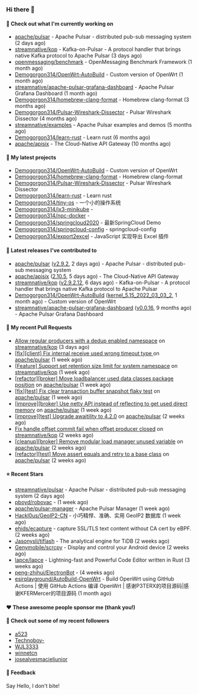 ### Hi there 👋

#### 👷 Check out what I'm currently working on

- [apache/pulsar](https://github.com/apache/pulsar) - Apache Pulsar - distributed pub-sub messaging system (2 days ago)
- [streamnative/kop](https://github.com/streamnative/kop) - Kafka-on-Pulsar - A protocol handler that brings native Kafka protocol to Apache Pulsar (3 days ago)
- [openmessaging/benchmark](https://github.com/openmessaging/benchmark) - OpenMessaging Benchmark Framework (1 month ago)
- [Demogorgon314/OpenWrt-AutoBuild](https://github.com/Demogorgon314/OpenWrt-AutoBuild) - Custom version of OpenWrt (1 month ago)
- [streamnative/apache-pulsar-grafana-dashboard](https://github.com/streamnative/apache-pulsar-grafana-dashboard) - Apache Pulsar Grafana Dashboard (1 month ago)
- [Demogorgon314/homebrew-clang-format](https://github.com/Demogorgon314/homebrew-clang-format) - Homebrew clang-format (3 months ago)
- [Demogorgon314/Pulsar-Wireshark-Dissector](https://github.com/Demogorgon314/Pulsar-Wireshark-Dissector) - Pulsar Wireshark Dissector (4 months ago)
- [streamnative/examples](https://github.com/streamnative/examples) - Apache Pulsar examples and demos (5 months ago)
- [Demogorgon314/learn-rust](https://github.com/Demogorgon314/learn-rust) - Learn rust (6 months ago)
- [apache/apisix](https://github.com/apache/apisix) - The Cloud-Native API Gateway (10 months ago)

#### 🌱 My latest projects

- [Demogorgon314/OpenWrt-AutoBuild](https://github.com/Demogorgon314/OpenWrt-AutoBuild) - Custom version of OpenWrt
- [Demogorgon314/homebrew-clang-format](https://github.com/Demogorgon314/homebrew-clang-format) - Homebrew clang-format
- [Demogorgon314/Pulsar-Wireshark-Dissector](https://github.com/Demogorgon314/Pulsar-Wireshark-Dissector) - Pulsar Wireshark Dissector
- [Demogorgon314/learn-rust](https://github.com/Demogorgon314/learn-rust) - Learn rust
- [Demogorgon314/tiny-os](https://github.com/Demogorgon314/tiny-os) - 一个小的操作系统
- [Demogorgon314/jx3-minikube](https://github.com/Demogorgon314/jx3-minikube) - 
- [Demogorgon314/npc-docker](https://github.com/Demogorgon314/npc-docker) - 
- [Demogorgon314/springcloud2020](https://github.com/Demogorgon314/springcloud2020) - 最新SpringCloud Demo
- [Demogorgon314/springcloud-config](https://github.com/Demogorgon314/springcloud-config) - springcloud-config 
- [Demogorgon314/export2excel](https://github.com/Demogorgon314/export2excel) - JavaScript 实现导出 Excel 插件

#### 🔭 Latest releases I've contributed to

- [apache/pulsar](https://github.com/apache/pulsar) ([v2.9.2](https://github.com/apache/pulsar/releases/tag/v2.9.2), 2 days ago) - Apache Pulsar - distributed pub-sub messaging system
- [apache/apisix](https://github.com/apache/apisix) ([2.10.5](https://github.com/apache/apisix/releases/tag/2.10.5), 5 days ago) - The Cloud-Native API Gateway
- [streamnative/kop](https://github.com/streamnative/kop) ([v2.9.2.12](https://github.com/streamnative/kop/releases/tag/v2.9.2.12), 6 days ago) - Kafka-on-Pulsar - A protocol handler that brings native Kafka protocol to Apache Pulsar
- [Demogorgon314/OpenWrt-AutoBuild](https://github.com/Demogorgon314/OpenWrt-AutoBuild) ([kernel_5.15_2022_03_03_2](https://github.com/Demogorgon314/OpenWrt-AutoBuild/releases/tag/kernel_5.15_2022_03_03_2), 1 month ago) - Custom version of OpenWrt
- [streamnative/apache-pulsar-grafana-dashboard](https://github.com/streamnative/apache-pulsar-grafana-dashboard) ([v0.0.16](https://github.com/streamnative/apache-pulsar-grafana-dashboard/releases/tag/v0.0.16), 9 months ago) - Apache Pulsar Grafana Dashboard

#### 🔨 My recent Pull Requests

- [Allow regular producers with a dedup enabled namespace](https://github.com/streamnative/kop/pull/1228) on [streamnative/kop](https://github.com/streamnative/kop) (3 days ago)
- [[fix][client] Fix internal receive used wrong timeout type ](https://github.com/apache/pulsar/pull/15014) on [apache/pulsar](https://github.com/apache/pulsar) (1 week ago)
- [[Feature] Support set retention size limit for system namespace](https://github.com/streamnative/kop/pull/1218) on [streamnative/kop](https://github.com/streamnative/kop) (1 week ago)
- [[refactor][broker] Move loadbalancer used data classes package position](https://github.com/apache/pulsar/pull/14945) on [apache/pulsar](https://github.com/apache/pulsar) (1 week ago)
- [[fix][test] Fix clear transaction buffer snapshot flaky test](https://github.com/apache/pulsar/pull/14922) on [apache/pulsar](https://github.com/apache/pulsar) (1 week ago)
- [[improve][broker] Use netty API instead of reflecting to get used direct memory](https://github.com/apache/pulsar/pull/14918) on [apache/pulsar](https://github.com/apache/pulsar) (1 week ago)
- [[improve][test] Upgrade awaitility to 4.2.0](https://github.com/apache/pulsar/pull/14859) on [apache/pulsar](https://github.com/apache/pulsar) (2 weeks ago)
- [Fix handle offset commit fail when offset producer closed](https://github.com/streamnative/kop/pull/1212) on [streamnative/kop](https://github.com/streamnative/kop) (2 weeks ago)
- [[cleanup][broker] Remove modular load manager unused variable](https://github.com/apache/pulsar/pull/14832) on [apache/pulsar](https://github.com/apache/pulsar) (2 weeks ago)
- [[refactor][test] Move assert equals and retry to a base class](https://github.com/apache/pulsar/pull/14815) on [apache/pulsar](https://github.com/apache/pulsar) (2 weeks ago)

#### ⭐ Recent Stars

- [streamnative/pulsar](https://github.com/streamnative/pulsar) - Apache Pulsar - distributed pub-sub messaging system (2 days ago)
- [pboyd/robovac](https://github.com/pboyd/robovac) -  (1 week ago)
- [apache/pulsar-manager](https://github.com/apache/pulsar-manager) - Apache Pulsar Manager (1 week ago)
- [Hackl0us/GeoIP2-CN](https://github.com/Hackl0us/GeoIP2-CN) - 小巧精悍、准确、实用 GeoIP2 数据库 (1 week ago)
- [ehids/ecapture](https://github.com/ehids/ecapture) - capture SSL/TLS text content without CA cert by eBPF. (2 weeks ago)
- [Jasonysli/tiflash](https://github.com/Jasonysli/tiflash) - The analytical engine for TiDB (2 weeks ago)
- [Genymobile/scrcpy](https://github.com/Genymobile/scrcpy) - Display and control your Android device (2 weeks ago)
- [lapce/lapce](https://github.com/lapce/lapce) - Lightning-fast and Powerful Code Editor written in Rust (3 weeks ago)
- [peng-zhihui/ElectronBot](https://github.com/peng-zhihui/ElectronBot) -  (4 weeks ago)
- [esirplayground/AutoBuild-OpenWrt](https://github.com/esirplayground/AutoBuild-OpenWrt) - Build OpenWrt using GitHub Actions | 使用 GitHub Actions 编译 OpenWrt | 感谢P3TERX的项目源码|感谢KFERMercer的项目源码 (1 month ago)

#### ❤️ These awesome people sponsor me (thank you!)


#### 👯 Check out some of my recent followers

- [a523](https://github.com/a523)
- [Technoboy-](https://github.com/Technoboy-)
- [WJL3333](https://github.com/WJL3333)
- [winnetcn](https://github.com/winnetcn)
- [josealvesmacieljunior](https://github.com/josealvesmacieljunior)

#### 💬 Feedback

Say Hello, I don't bite!

